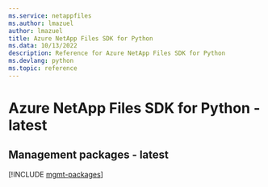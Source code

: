 ```yaml
---
ms.service: netappfiles
ms.author: lmazuel
author: lmazuel
title: Azure NetApp Files SDK for Python
ms.data: 10/13/2022
description: Reference for Azure NetApp Files SDK for Python
ms.devlang: python
ms.topic: reference
---
```

# Azure NetApp Files SDK for Python - latest

## Management packages - latest
[!INCLUDE [mgmt-packages](netapp-files-mgmt-index.md)]